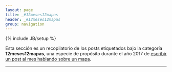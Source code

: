 ```yaml
---
layout: page
title: _#12meses12mapas
header: _#12meses12mapas
group: navigation
---
```

{% include JB/setup %}

Esta sección es un recopilatorio de los posts etiquetados bajo la categoría **12meses12mapas**, una especie de propósito durante el año 2017 de [escribir un post al mes hablando sobre un mapa](http://psanxiao.com/12-meses-12-mapas).

***

<!-- <ul >
    {% for post in site.categories.12meses12mapas %}
    <li><span>{{ post.date | date_to_string }}</span> &raquo; <a href="{{ BASE_PATH }}{{ post.url }}"><b>{{ post.title }}</b></a></li>
        {{ post.content | strip_html | truncatewords:100}}<br>
            <a href="{{ post.url }}">Read more...</a><br><br>
    {% endfor %}
</ul> -->